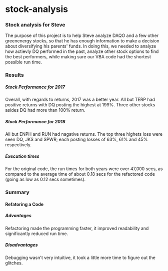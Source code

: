 # stock-analysis
### Stock analysis for Steve
The purpose of this project is to help Steve analyze DAQO and a few other greenenergy stocks, so that he has enough information to make a decision about diversifying his parents' funds. In doing this, we needed to analyze how actievly DQ performed in the past, analyze other stock options to find the best performers, while making sure our VBA code had the shortest possible run time. 

### Results
##### Stock Performance for 2017
Overall, with regards to returns, 2017 was a better year. All but TERP had positive returns with DQ posting the highest at 199%. Three other stocks asides DQ had more than 100% return. 

##### Stock Performance for 2018
All but ENPH and RUN had nagative returns. The top three highets loss were seen DQ, JKS and SPWR; each posting losses of 63%, 61% and 45% respectively. 

##### Execution times 
For the original code, the run times for both years were over 47,000 secs, as compared to the average time of about 0.18 secs for the refactored code (going as low as 0.12 secs sometimes).

### Summary
#### Refatoring a Code

##### Advantages 
Refactoring made the programming faster, it improved readability and significantly reduced run time. 

##### Disadvantages 
Debugging wasn't very intuitive, it took a little more time to figure out the glitches. 

